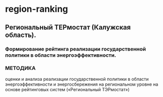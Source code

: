 # region-ranking
## Региональный ТЕРмостат (Калужская область).
### Формирование рейтинга реализации государственной политики в области энергоэффективности.

### МЕТОДИКА
  оценки и анализа реализации государственной политики
  в области энергоэффективности и энергосбережения
  на региональном уровне на основе рейтинговых систем
  («Региональный ТЭРмостат»)


